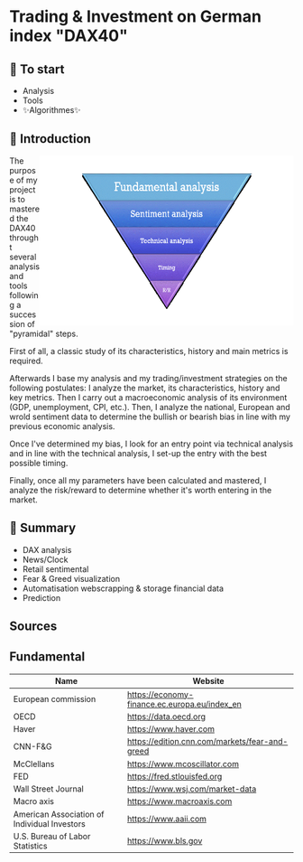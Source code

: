 # Trading & Investment on German index "DAX40"

## 🔸 To start

- Analysis
- Tools
- ✨Algorithmes✨

## 🔸 Introduction

<img align="right" width="450" height="300" src="Pym2.gif">
The purpose of my project is to mastered the DAX40 throught several analysis and tools following a succession of "pyramidal" steps.

First of all, a classic study of its characteristics, history and main metrics is required.

Afterwards I base my analysis and my trading/investment strategies on the following postulates: 
I analyze the market, its characteristics, history and key metrics. Then I carry out a macroeconomic analysis of its environment (GDP, unemployment, CPI, etc.). 
Then, I analyze the national, European and wrold sentiment data to determine the bullish or bearish bias in line with my previous economic analysis.

Once I've determined my bias, I look for an entry point via technical analysis and in line with the technical analysis, I set-up the entry with the best possible timing.

Finally, once all my parameters have been calculated and mastered, I analyze the risk/reward to determine whether it's worth entering in the market.


## 🔸 Summary

- DAX analysis
- News/Clock
- Retail sentimental
- Fear & Greed visualization 
- Automatisation webscrapping & storage financial data
- Prediction 


## Sources

  

## Fundamental

| Name | Website |
| ------ | ------ |
| European commission | https://economy-finance.ec.europa.eu/index_en
| OECD | https://data.oecd.org
| Haver | https://www.haver.com
| CNN-F&G | https://edition.cnn.com/markets/fear-and-greed
| McClellans | https://www.mcoscillator.com
| FED | https://fred.stlouisfed.org
| Wall Street Journal | https://www.wsj.com/market-data
| Macro axis | https://www.macroaxis.com
| American Association of Individual Investors | https://www.aaii.com
| U.S. Bureau of Labor Statistics | https://www.bls.gov
